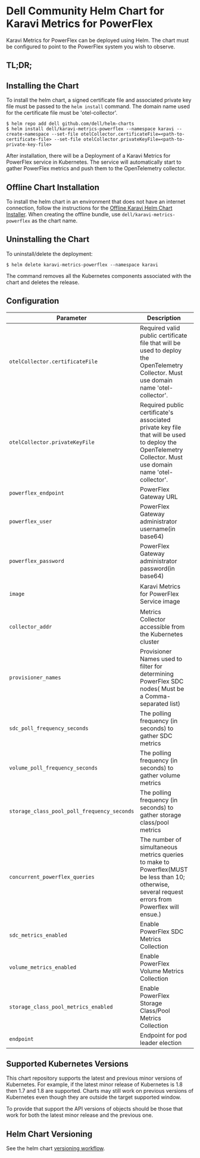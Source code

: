 <!--
Copyright (c) 2020 Dell Inc., or its subsidiaries. All Rights Reserved.

Licensed under the Apache License, Version 2.0 (the "License");
you may not use this file except in compliance with the License.
You may obtain a copy of the License at

    http://www.apache.org/licenses/LICENSE-2.0
-->

# Dell Community Helm Chart for Karavi Metrics for PowerFlex

Karavi Metrics for PowerFlex can be deployed using Helm.  The chart must be configured to point to the PowerFlex system you wish to observe.

## TL;DR;

## Installing the Chart

To install the helm chart, a signed certificate file and associated private key file must be passed to the `helm install` command. The domain name used for the certificate file must be 'otel-collector'.

```console
$ helm repo add dell github.com/dell/helm-charts
$ helm install dell/karavi-metrics-powerflex --namespace karavi --create-namespace --set-file otelCollector.certificateFile=<path-to-certificate-file> --set-file otelCollector.privateKeyFile=<path-to-private-key-file>
```

After installation, there will be a Deployment of a Karavi Metrics for PowerFlex service in Kubernetes.
The service will automatically start to gather PowerFlex metrics and push them to the OpenTelemetry collector.

## Offline Chart Installation

To install the helm chart in an environment that does not have an internet connection, follow the instructions for the [Offline Karavi Helm Chart Installer](../karavi-observability/installer/README.md). When creating the offline bundle, use `dell/karavi-metrics-powerflex` as the chart name.

## Uninstalling the Chart

To uninstall/delete the deployment:

```console
$ helm delete karavi-metrics-powerflex --namespace karavi
```

The command removes all the Kubernetes components associated with the chart and deletes the release.

## Configuration

| Parameter                                 | Description                                   | Default                                                 |
|-------------------------------------------|-----------------------------------------------|---------------------------------------------------------|
| `otelCollector.certificateFile`      | Required valid public certificate file that will be used to deploy the OpenTelemetry Collector. Must use domain name 'otel-collector'.            | ` `                                                   |
| `otelCollector.privateKeyFile`      | Required public certificate's associated private key file that will be used to deploy the OpenTelemetry Collector. Must use domain name 'otel-collector'.            | ` `|                                                   
| `powerflex_endpoint`      | PowerFlex Gateway URL            | ` `                                                   |
| `powerflex_user`                      | PowerFlex Gateway administrator username(in base64)                           | ` `                           |
| `powerflex_password`                           | PowerFlex Gateway administrator password(in base64)                      | ` ` |
| `image`                          |  Karavi Metrics for PowerFlex Service image                      | `<docker-registry>:<port>/karavi-metrics-powerflex:latest`|
| `collector_addr`                         | Metrics Collector accessible from the Kubernetes cluster                    | `otel-collector:55680`  |
| `provisioner_names`                       | Provisioner Names used to filter for determining PowerFlex SDC nodes( Must be a Comma-separated list)          | ` csi-vxflexos.dellemc.com`                                                   |
| `sdc_poll_frequency_seconds`                        | The polling frequency (in seconds) to gather SDC metrics                         | `10`                                       |
| `volume_poll_frequency_seconds`                        | The polling frequency (in seconds) to gather volume metrics | `10`                         |
| `storage_class_pool_poll_frequency_seconds`                        | The polling frequency (in seconds) to gather storage class/pool metrics                         |  `10`                                       |
| `concurrent_powerflex_queries`                        | The number of simultaneous metrics queries to make to Powerflex(MUST be less than 10; otherwise, several request errors from Powerflex will ensue.)                       |  `10`                                       |
| `sdc_metrics_enabled`                        | Enable PowerFlex SDC Metrics Collection                         | `true`                                       |
| `volume_metrics_enabled`                        | Enable PowerFlex Volume Metrics Collection                         | `true`                                       |
| `storage_class_pool_metrics_enabled`                        | Enable PowerFlex  Storage Class/Pool Metrics Collection                         | `true`                                       |
| `endpoint`                        | Endpoint for pod leader election                       | `karavi-metrics-powerflex`                                       |

## Supported Kubernetes Versions

This chart repository supports the latest and previous minor versions of Kubernetes. For example, if the latest minor release of Kubernetes is 1.8 then 1.7 and 1.8 are supported. Charts may still work on previous versions of Kubernetes even though they are outside the target supported window.

To provide that support the API versions of objects should be those that work for both the latest minor release and the previous one.

## Helm Chart Versioning

See the helm chart [versioning workflow](./VERSIONING_WORKFLOW.md).
